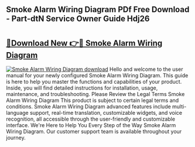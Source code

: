 ## Smoke Alarm Wiring Diagram PDf Free Download - Part-dtN Service Owner Guide Hdj26

# <h2><a href="http://dfltt68.blite.top/?on=Smoke+Alarm+Wiring+Diagram">🔗Download New 👉🔴 Smoke Alarm Wiring Diagram</a></h2>

[![Smoke Alarm Wiring Diagram download](https://i.imgur.com/lujVjoI.png)](http://dfltt68.blite.top/?on=Smoke+Alarm+Wiring+Diagram)
Hello and welcome to the user manual for your newly configured Smoke Alarm Wiring Diagram. This guide is here to help you master the functions and capabilities of your product. Inside, you will find detailed instructions for installation, usage, maintenance, and troubleshooting. Please Review the Legal Terms Smoke Alarm Wiring Diagram This product is subject to certain legal terms and conditions. Smoke Alarm Wiring Diagram advanced features include multi-language support, real-time translation, customizable widgets, and voice recognition, all accessible through the user-friendly and customizable interface. We're Here to Help You Every Step of the Way Smoke Alarm Wiring Diagram. Our customer support team is available throughout your journey.
